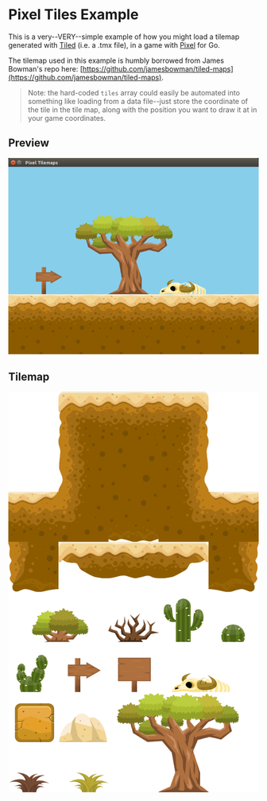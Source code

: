 # Pixel Tiles Example
This is a very--VERY--simple example of how you might load a tilemap generated with [Tiled](https://www.mapeditor.org/) (i.e. a .tmx file), 
in a game with [Pixel](https://github.com/faiface/pixel) for Go.

The tilemap used in this example is humbly borrowed from James Bowman's repo here: [https://github.com/jamesbowman/tiled-maps](https://github.com/jamesbowman/tiled-maps).

> Note: the hard-coded `tiles` array could easily be automated into something like loading from a data file--just store the coordinate of the tile in the tile map, along with the position you want to draw it at in your game coordinates.

## Preview
![Screenshot of Tiles Window](./screenshot.png)

## Tilemap
![Tilemap](./gameart2d-desert.png)